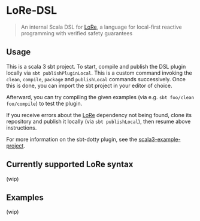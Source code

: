 # LoRe-DSL
> An internal Scala DSL for [LoRe](https://github.com/stg-tud/LoRe), a language for local-first reactive programming with verified safety guarantees

## Usage

This is a scala 3 sbt project. To start, compile and publish the DSL plugin locally via `sbt publishPluginLocal`. This is a custom command invoking the `clean`, `compile`, `package` and `publishLocal` commands successively. Once this is done, you can import the sbt project in your editor of choice.

Afterward, you can try compiling the given examples (via e.g. `sbt foo/clean foo/compile`) to test the plugin.

If you receive errors about the [LoRe](https://github.com/stg-tud/LoRe) dependency not being found, clone its repository and publish it locally (via `sbt publishLocal`), then resume above instructions.

For more information on the sbt-dotty plugin, see the
[scala3-example-project](https://github.com/scala/scala3-example-project/blob/main/README.md).

## Currently supported LoRe syntax

(wip)

## Examples

(wip)